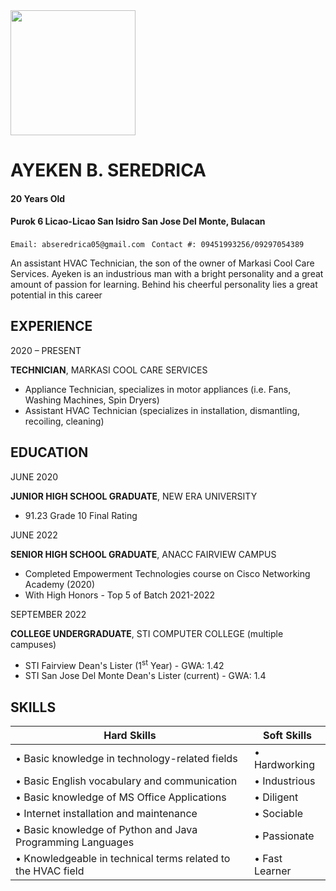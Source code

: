 <img src="https://github.com/Seretrigodz/app-dev/assets/169608532/952ad6f3-c0ea-4911-a42a-c618de2451cb" width="200" height="200">

# AYEKEN B. SEREDRICA


#### 20 Years Old
#### Purok 6 Licao-Licao San Isidro San Jose Del Monte, Bulacan
``` Email: abseredrica05@gmail.com ```
``` Contact #: 09451993256/09297054389```

An assistant HVAC Technician, the son of the owner of Markasi Cool Care Services. 
Ayeken is an industrious man with a bright personality and a great amount of passion for learning. 
Behind his cheerful personality lies a great potential in this career

## EXPERIENCE
2020 – PRESENT

**TECHNICIAN**, MARKASI COOL CARE SERVICES

- Appliance Technician, specializes in motor appliances (i.e. Fans, Washing Machines, Spin Dryers)
- Assistant HVAC Technician (specializes in installation, dismantling, recoiling, cleaning)

## EDUCATION
JUNE 2020 

**JUNIOR HIGH SCHOOL GRADUATE**, NEW ERA UNIVERSITY

- 91.23 Grade 10 Final Rating

JUNE 2022

**SENIOR HIGH SCHOOL GRADUATE**, ANACC FAIRVIEW CAMPUS

- Completed Empowerment Technologies course on Cisco Networking Academy (2020)
- With High Honors - Top 5 of Batch 2021-2022

SEPTEMBER 2022

**COLLEGE UNDERGRADUATE**, STI COMPUTER COLLEGE (multiple campuses)

- STI Fairview Dean's Lister (1<sup>st</sup> Year) - GWA: 1.42
- STI San Jose Del Monte Dean's Lister (current) - GWA: 1.4

## SKILLS

| Hard Skills | Soft Skills |
| ----------- | ----------- |
|•	Basic knowledge in technology-related fields | •	Hardworking 
•	Basic English vocabulary and communication | •	Industrious
•	Basic knowledge of MS Office Applications | •	Diligent
•	Internet installation and maintenance | •	Sociable
•	Basic knowledge of Python and Java Programming Languages | •	Passionate
•	Knowledgeable in technical terms related to the HVAC field | •	Fast Learner
